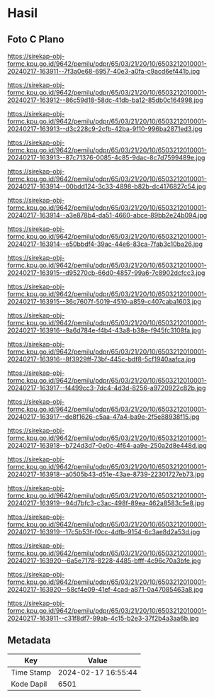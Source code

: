 # Hasil

## Foto C Plano

https://sirekap-obj-formc.kpu.go.id/9642/pemilu/pdpr/65/03/21/20/10/6503212010001-20240217-163911--7f3a0e68-6957-40e3-a0fa-c9acd6ef441b.jpg

https://sirekap-obj-formc.kpu.go.id/9642/pemilu/pdpr/65/03/21/20/10/6503212010001-20240217-163912--86c59d18-58dc-41db-ba12-85db0c164998.jpg

https://sirekap-obj-formc.kpu.go.id/9642/pemilu/pdpr/65/03/21/20/10/6503212010001-20240217-163913--d3c228c9-2cfb-42ba-9f10-996ba2871ed3.jpg

https://sirekap-obj-formc.kpu.go.id/9642/pemilu/pdpr/65/03/21/20/10/6503212010001-20240217-163913--87c71376-0085-4c85-9dac-8c7d7599489e.jpg

https://sirekap-obj-formc.kpu.go.id/9642/pemilu/pdpr/65/03/21/20/10/6503212010001-20240217-163914--00bdd124-3c33-4898-b82b-dc4176827c54.jpg

https://sirekap-obj-formc.kpu.go.id/9642/pemilu/pdpr/65/03/21/20/10/6503212010001-20240217-163914--a3e878b4-da51-4660-abce-89bb2e24b094.jpg

https://sirekap-obj-formc.kpu.go.id/9642/pemilu/pdpr/65/03/21/20/10/6503212010001-20240217-163914--e50bbdf4-39ac-44e6-83ca-7fab3c10ba26.jpg

https://sirekap-obj-formc.kpu.go.id/9642/pemilu/pdpr/65/03/21/20/10/6503212010001-20240217-163915--d95270cb-66d0-4857-99a6-7c8902dcfcc3.jpg

https://sirekap-obj-formc.kpu.go.id/9642/pemilu/pdpr/65/03/21/20/10/6503212010001-20240217-163915--36c7607f-5019-4510-a859-c407caba1603.jpg

https://sirekap-obj-formc.kpu.go.id/9642/pemilu/pdpr/65/03/21/20/10/6503212010001-20240217-163916--9a6d784e-f4b4-43a8-b38e-f945fc3108fa.jpg

https://sirekap-obj-formc.kpu.go.id/9642/pemilu/pdpr/65/03/21/20/10/6503212010001-20240217-163916--8f3929ff-73bf-445c-bdf8-5cf1940aafca.jpg

https://sirekap-obj-formc.kpu.go.id/9642/pemilu/pdpr/65/03/21/20/10/6503212010001-20240217-163917--f4499cc3-7dc4-4d3d-8256-a9720922c82b.jpg

https://sirekap-obj-formc.kpu.go.id/9642/pemilu/pdpr/65/03/21/20/10/6503212010001-20240217-163917--de8f1626-c5aa-47a4-ba9e-2f5e88938f15.jpg

https://sirekap-obj-formc.kpu.go.id/9642/pemilu/pdpr/65/03/21/20/10/6503212010001-20240217-163918--b724d3d7-0e0c-4f64-aa9e-250a2d8e448d.jpg

https://sirekap-obj-formc.kpu.go.id/9642/pemilu/pdpr/65/03/21/20/10/6503212010001-20240217-163918--a0505b43-d51e-43ae-8739-22301727eb73.jpg

https://sirekap-obj-formc.kpu.go.id/9642/pemilu/pdpr/65/03/21/20/10/6503212010001-20240217-163919--94d7bfc3-c3ac-498f-89ea-462a8583c5e8.jpg

https://sirekap-obj-formc.kpu.go.id/9642/pemilu/pdpr/65/03/21/20/10/6503212010001-20240217-163919--17c5b53f-f0cc-4dfb-9154-6c3ae8d2a53d.jpg

https://sirekap-obj-formc.kpu.go.id/9642/pemilu/pdpr/65/03/21/20/10/6503212010001-20240217-163920--6a5e7178-8228-4485-bfff-4c96c70a3bfe.jpg

https://sirekap-obj-formc.kpu.go.id/9642/pemilu/pdpr/65/03/21/20/10/6503212010001-20240217-163920--58cf4e09-41ef-4cad-a871-0a47085463a8.jpg

https://sirekap-obj-formc.kpu.go.id/9642/pemilu/pdpr/65/03/21/20/10/6503212010001-20240217-163911--c31f8df7-99ab-4c15-b2e3-37f2b4a3aa6b.jpg


## Metadata

| Key        | Value               |
| ---------- | ------------------- |
| Time Stamp | 2024-02-17 16:55:44 |
| Kode Dapil | 6501                |



